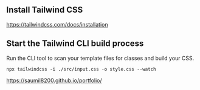 ## Install Tailwind CSS

https://tailwindcss.com/docs/installation

## Start the Tailwind CLI build process
Run the CLI tool to scan your template files for classes and build your CSS.

```
npx tailwindcss -i ./src/input.css -o style.css --watch
```

https://saumil8200.github.io/portfolio/